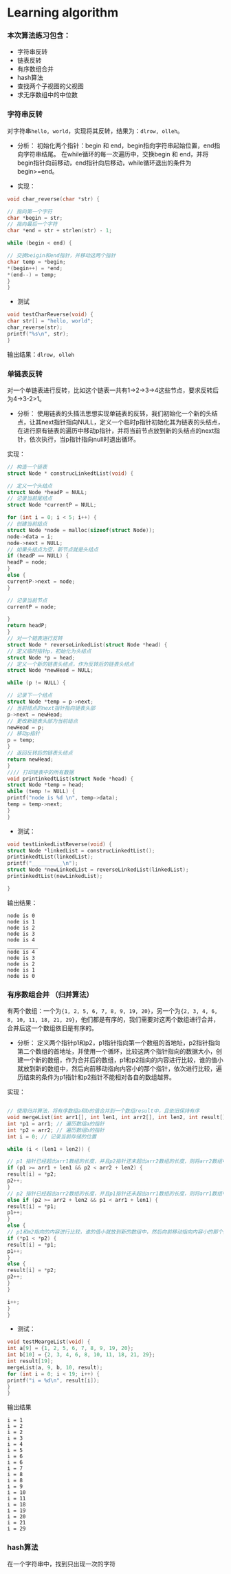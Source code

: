 # Learning algorithm


### 本次算法练习包含：
- 字符串反转
- 链表反转 
- 有序数组合并
- hash算法 
- 查找两个子视图的父视图
- 求无序数组中的中位数

### 字符串反转
对字符串`hello, world`，实现将其反转，结果为：`dlrow, olleh`。

- 分析：
初始化两个指针：begin 和 end，begin指向字符串起始位置，end指向字符串结尾。
在while循环的每一次遍历中，交换begin 和 end，并将begin指针向前移动，end指针向后移动，while循环退出的条件为begin>=end。

- 实现：
```c
void char_reverse(char *str) {

// 指向第一个字符
char *begin = str;
// 指向最后一个字符
char *end = str + strlen(str) - 1;

while (begin < end) {

// 交换beigin和end指针，并移动这两个指针
char temp = *begin;
*(begin++) = *end;
*(end--) = temp;
}
}
```

- 测试

```c
void testCharReverse(void) {
char str[] = "hello, world";
char_reverse(str);
printf("%s\n", str);
}

```

输出结果：`dlrow, olleh`

### 单链表反转
对一个单链表进行反转，比如这个链表一共有1->2->3->4这些节点，要求反转后为4->3-2>1。

- 分析：
使用链表的头插法思想实现单链表的反转，我们初始化一个新的头结点，让其next指针指向NULL，定义一个临时p指针初始化其为链表的头结点，在进行原有链表的遍历中移动p指针，并将当前节点放到新的头结点的next指针，依次执行，当p指针指向null时退出循环。

实现：
```c
// 构造一个链表
struct Node * construcLinkedtList(void) {

// 定义一个头结点
struct Node *headP = NULL;
// 记录当前尾结点
struct Node *currentP = NULL;

for (int i = 0; i < 5; i++) {
// 创建当前结点
struct Node *node = malloc(sizeof(struct Node));
node->data = i;
node->next = NULL;
// 如果头结点为空，新节点就是头结点
if (headP == NULL) {
headP = node;
}
else {
currentP->next = node;
}

// 记录当前节点
currentP = node;

}
return headP;
}
// 对一个链表进行反转
struct Node * reverseLinkedList(struct Node *head) {
// 定义临时指针p，初始化为头结点
struct Node *p = head;
// 定义一个新的链表头结点，作为反转后的链表头结点
struct Node *newHead = NULL;

while (p != NULL) {

// 记录下一个结点
struct Node *temp = p->next;
// 当前结点的next指针指向链表头部
p->next = newHead;
// 更改新链表头部为当前结点
newHead = p;
// 移动p指针
p = temp;
}
// 返回反转后的链表头结点
return newHead;
}
//// 打印链表中的所有数据
void printinkedtList(struct Node *head) {
struct Node *temp = head;
while (temp != NULL) {
printf("node is %d \n", temp->data);
temp = temp->next;
}
}
```

- 测试：

```c
void testLinkedListReverse(void) {
struct Node *linkedList = construcLinkedtList();
printinkedtList(linkedList);
printf("__________\n");
struct Node *newLinkedList = reverseLinkedList(linkedList);
printinkedtList(newLinkedList);

}
```

输出结果：
```
node is 0 
node is 1 
node is 2 
node is 3 
node is 4 
__________
node is 4 
node is 3 
node is 2 
node is 1 
node is 0 
```


### 有序数组合并 （归并算法）
有两个数组：一个为`{1, 2, 5, 6, 7, 8, 9, 19, 20}`，另一个为`{2, 3, 4, 6, 8, 10, 11, 18, 21, 29}`，他们都是有序的，我们需要对这两个数组进行合并，合并后这一个数组依旧是有序的。

- 分析：
定义两个指针p1和p2，p1指针指向第一个数组的首地址，p2指针指向第二个数组的首地址，并使用一个循环，比较这两个指针指向的数据大小，创建一个新的数组，作为合并后的数组，p1和p2指向的内容进行比较，谁的值小就放到新的数组中，然后向前移动指向内容小的那个指针，依次进行比较，遍历结束的条件为p1指针和p2指针不能相对各自的数组越界。

实现：
```c

// 使用归并算法，将有序数组a和b的值合并到一个数组result中，且依旧保持有序
void mergeList(int arr1[], int len1, int arr2[], int len2, int result[]) {
int *p1 = arr1; // 遍历数组a的指针
int *p2 = arr2; // 遍历数组b的指针
int i = 0; // 记录当前存储的位置

while (i < (len1 + len2)) {

// p1 指针已经超出arr1数组的长度，并且p2指针还未超出arr2数组的长度，则将arr2数组中剩余的所有元素添加到result中
if (p1 >= arr1 + len1 && p2 < arr2 + len2) {
result[i] = *p2;
p2++;
}
// p2 指针已经超出arr2数组的长度，并且p1指针还未超出arr1数组的长度，则将arr1数组中剩余的所有元素添加到result中
else if (p2 >= arr2 + len2 && p1 < arr1 + len1) {
result[i] = *p1;
p1++;
}
else {
// p1和m2指向的内容进行比较，谁的值小就放到新的数组中，然后向前移动指向内容小的那个指针，依次进行比较
if (*p1 < *p2) {
result[i] = *p1;
p1++;
}
else {
result[i] = *p2;
p2++;
}
}

i++;
}
}

```

- 测试：
```c
void testMeargeList(void) {
int a[9] = {1, 2, 5, 6, 7, 8, 9, 19, 20};
int b[10] = {2, 3, 4, 6, 8, 10, 11, 18, 21, 29};
int result[19];
mergeList(a, 9, b, 10, result);
for (int i = 0; i < 19; i++) {
printf("i = %d\n", result[i]);
}
}
```

输出结果
```
i = 1
i = 2
i = 2
i = 3
i = 4
i = 5
i = 6
i = 6
i = 7
i = 8
i = 8
i = 9
i = 10
i = 11
i = 18
i = 19
i = 20
i = 21
i = 29
```

### hash算法
在一个字符串中，找到只出现一次的字符


